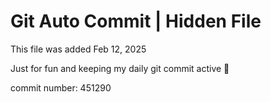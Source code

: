 # Git Auto Commit | Hidden File

This file was added Feb 12, 2025

Just for fun and keeping my daily git commit active 🤪

commit number: 451290
